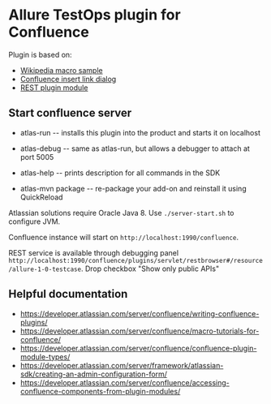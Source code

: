 Allure TestOps plugin for Confluence
====================================

Plugin is based on:
- [Wikipedia macro sample](https://developer.atlassian.com/server/confluence/creating-a-wikipedia-macro/)
- [Confluence insert link dialog](https://developer.atlassian.com/server/confluence/extending-the-confluence-insert-link-dialog/)
- [REST plugin module](https://developer.atlassian.com/server/framework/atlassian-sdk/rest-plugin-module/)

## Start confluence server 
- atlas-run   -- installs this plugin into the product and starts it on localhost
- atlas-debug -- same as atlas-run, but allows a debugger to attach at port 5005
- atlas-help  -- prints description for all commands in the SDK

- atlas-mvn package -- re-package your add-on and reinstall it using QuickReload

Atlassian solutions require Oracle Java 8. Use `./server-start.sh` to configure JVM.  

Confluence instance will start on `http://localhost:1990/confluence`.

REST service is available through debugging panel `http://localhost:1990/confluence/plugins/servlet/restbrowser#/resource/allure-1-0-testcase`.
Drop checkbox "Show only public APIs"

## Helpful documentation
- https://developer.atlassian.com/server/confluence/writing-confluence-plugins/
- https://developer.atlassian.com/server/confluence/macro-tutorials-for-confluence/
- https://developer.atlassian.com/server/confluence/confluence-plugin-module-types/
- https://developer.atlassian.com/server/framework/atlassian-sdk/creating-an-admin-configuration-form/
- https://developer.atlassian.com/server/confluence/accessing-confluence-components-from-plugin-modules/
